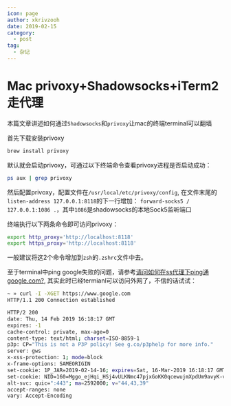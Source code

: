 ```yaml
---
icon: page
author: xkrivzooh
date: 2019-02-15
category:
  - post
tag:
  - 杂记
---
```


# Mac privoxy+Shadowsocks+iTerm2走代理

本篇文章讲述如何通过`Shadowsocks`和`privoxy`让mac的终端terminal可以翻墙

首先下载安装privoxy

```bash
brew install privoxy
```

默认就会启动privoxy，可通过以下终端命令查看privoxy进程是否启动成功：

```bash
ps aux | grep privoxy
```

然后配置privoxy，配置文件在`/usr/local/etc/privoxy/config`, 在文件末尾的`listen-address 127.0.0.1:8118`的下一行增加：
`forward-socks5 / 127.0.0.1:1086 .`，其中`1086`是shadowsocks的本地Sock5监听端口

终端执行以下两条命令即可访问privoxy：

```bash
export http_proxy='http://localhost:8118'
export https_proxy='http://localhost:8118'
```

一般建议将这2个命令增加到`zsh`的`.zshrc`文件中去。

至于terminal中ping google失败的问题，请参考[请问如何在ss代理下ping通google.com?](https://segmentfault.com/q/1010000006634279), 其实此时已经termianl可以访问外网了，不信的话试试：

```bash
~ » curl -I -XGET https://www.google.com
HTTP/1.1 200 Connection established

HTTP/2 200
date: Thu, 14 Feb 2019 16:18:17 GMT
expires: -1
cache-control: private, max-age=0
content-type: text/html; charset=ISO-8859-1
p3p: CP="This is not a P3P policy! See g.co/p3phelp for more info."
server: gws
x-xss-protection: 1; mode=block
x-frame-options: SAMEORIGIN
set-cookie: 1P_JAR=2019-02-14-16; expires=Sat, 16-Mar-2019 16:18:17 GMT; path=/; domain=.google.com
set-cookie: NID=160=Mggo_ejHqi_HSj4vULKNmc47pjxGoKK0qcewujmXpdUm9avyK-vw09NrkF_mGZJdRVznZpvww2dlwh8C8LvhyX9KIEQFDQXtN7v0Gt9QrBaBWB1_9HN0XhXaDI0MFP2p_Y519oso-yZggi6HpZ_HynnMyih3EcdQW4nyYQQKXSo; expires=Fri, 16-Aug-2019 16:18:17 GMT; path=/; domain=.google.com; HttpOnly
alt-svc: quic=":443"; ma=2592000; v="44,43,39"
accept-ranges: none
vary: Accept-Encoding
```

